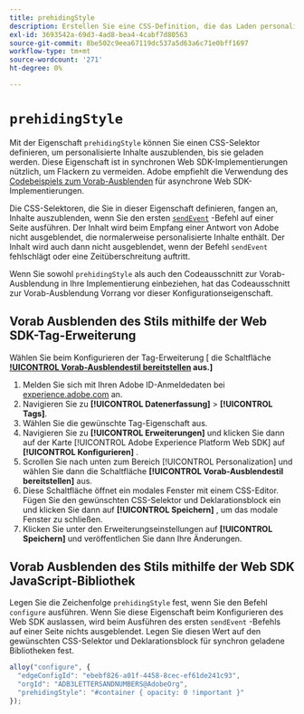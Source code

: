 ```yaml
---
title: prehidingStyle
description: Erstellen Sie eine CSS-Definition, die das Laden personalisierter Inhalte ohne Flackern ermöglicht.
exl-id: 3693542a-69d3-4ad8-bea4-4cabf7d80563
source-git-commit: 8be502c9eea67119dc537a5d63a6c71e0bff1697
workflow-type: tm+mt
source-wordcount: '271'
ht-degree: 0%

---
```


# `prehidingStyle`

Mit der Eigenschaft `prehidingStyle` können Sie einen CSS-Selektor definieren, um personalisierte Inhalte auszublenden, bis sie geladen werden. Diese Eigenschaft ist in synchronen Web SDK-Implementierungen nützlich, um Flackern zu vermeiden. Adobe empfiehlt die Verwendung des [Codebeispiels zum Vorab-Ausblenden](../../personalization/manage-flicker.md) für asynchrone Web SDK-Implementierungen.

Die CSS-Selektoren, die Sie in dieser Eigenschaft definieren, fangen an, Inhalte auszublenden, wenn Sie den ersten [`sendEvent`](../sendevent/overview.md) -Befehl auf einer Seite ausführen. Der Inhalt wird beim Empfang einer Antwort von Adobe nicht ausgeblendet, die normalerweise personalisierte Inhalte enthält. Der Inhalt wird auch dann nicht ausgeblendet, wenn der Befehl `sendEvent` fehlschlägt oder eine Zeitüberschreitung auftritt.

Wenn Sie sowohl `prehidingStyle` als auch den Codeausschnitt zur Vorab-Ausblendung in Ihre Implementierung einbeziehen, hat das Codeausschnitt zur Vorab-Ausblendung Vorrang vor dieser Konfigurationseigenschaft.

## Vorab Ausblenden des Stils mithilfe der Web SDK-Tag-Erweiterung

Wählen Sie beim Konfigurieren der Tag-Erweiterung [ die Schaltfläche **[!UICONTROL Vorab-Ausblendestil bereitstellen](/help/tags/extensions/client/web-sdk/web-sdk-extension-configuration.md) aus.]**

1. Melden Sie sich mit Ihren Adobe ID-Anmeldedaten bei [experience.adobe.com](https://experience.adobe.com) an.
1. Navigieren Sie zu **[!UICONTROL Datenerfassung]** > **[!UICONTROL Tags]**.
1. Wählen Sie die gewünschte Tag-Eigenschaft aus.
1. Navigieren Sie zu **[!UICONTROL Erweiterungen]** und klicken Sie dann auf der Karte [!UICONTROL Adobe Experience Platform Web SDK] auf **[!UICONTROL Konfigurieren]** .
1. Scrollen Sie nach unten zum Bereich [!UICONTROL Personalization] und wählen Sie dann die Schaltfläche **[!UICONTROL Vorab-Ausblendestil bereitstellen]** aus.
1. Diese Schaltfläche öffnet ein modales Fenster mit einem CSS-Editor. Fügen Sie den gewünschten CSS-Selektor und Deklarationsblock ein und klicken Sie dann auf **[!UICONTROL Speichern]** , um das modale Fenster zu schließen.
1. Klicken Sie unter den Erweiterungseinstellungen auf **[!UICONTROL Speichern]** und veröffentlichen Sie dann Ihre Änderungen.

## Vorab Ausblenden des Stils mithilfe der Web SDK JavaScript-Bibliothek

Legen Sie die Zeichenfolge `prehidingStyle` fest, wenn Sie den Befehl `configure` ausführen. Wenn Sie diese Eigenschaft beim Konfigurieren des Web SDK auslassen, wird beim Ausführen des ersten `sendEvent` -Befehls auf einer Seite nichts ausgeblendet. Legen Sie diesen Wert auf den gewünschten CSS-Selektor und Deklarationsblock für synchron geladene Bibliotheken fest.

```js
alloy("configure", {
  "edgeConfigId": "ebebf826-a01f-4458-8cec-ef61de241c93",
  "orgId": "ADB3LETTERSANDNUMBERS@AdobeOrg",
  "prehidingStyle": "#container { opacity: 0 !important }"
});
```
